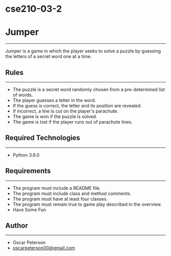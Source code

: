 # cse210-03-2

# Jumper
---
Jumper is a game in which the player seeks to solve a puzzle by guessing the letters of a secret word one at a time.

## Rules
---
- The puzzle is a secret word randomly chosen from a pre-determined list of words.
- The player guesses a letter in the word.
- If the guess is correct, the letter and its position are revealed.
- If incorrect, a line is cut on the player's parachute.
- The game is won if the puzzle is solved.
- The game is lost if the player runs out of parachute lines.

## Required Technologies
---
- Python 3.8.0

## Requirements
---
- The program must include a README file.
- The program must include class and method comments.
- The program must have at least four classes.
- The program must remain true to game play described in the overview.
- Have Some Fun

## Author
---
- Oscar Peterson
- oscarpeterson00@gmail.com